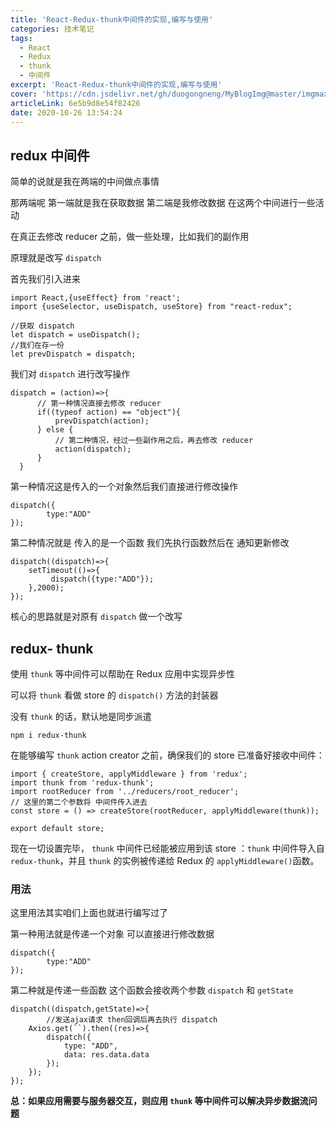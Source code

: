 ```yaml
---
title: 'React-Redux-thunk中间件的实现,编写与使用'
categories: 技术笔记
tags:
  - React
  - Redux
  - thunk
  - 中间件
excerpt: 'React-Redux-thunk中间件的实现,编写与使用'
cover: 'https://cdn.jsdelivr.net/gh/duogongneng/MyBlogImg@master/imgmaxresdefault.png'
articleLink: 6e5b9d8e54f82426
date: 2020-10-26 13:54:24
---
```


## redux 中间件

简单的说就是我在两端的中间做点事情 

那两端呢 第一端就是我在获取数据 第二端是我修改数据 在这两个中间进行一些活动

在真正去修改 reducer 之前，做一些处理，比如我们的副作用

原理就是改写 `dispatch`

首先我们引入进来

```
import React,{useEffect} from 'react';
import {useSelector, useDispatch, useStore} from "react-redux";
```

```
//获取 dispatch
let dispatch = useDispatch();
//我们在存一份
let prevDispatch = dispatch;
```

我们对 `dispatch` 进行改写操作

```
dispatch = (action)=>{
      // 第一种情况直接去修改 reducer
      if((typeof action) == "object"){
          prevDispatch(action);
      } else {
          // 第二种情况，经过一些副作用之后，再去修改 reducer
          action(dispatch);
      }
  }
```

第一种情况这是传入的一个对象然后我们直接进行修改操作

```
dispatch({
		type:"ADD"
});
```

第二种情况就是 传入的是一个函数  我们先执行函数然后在 通知更新修改

```
dispatch((dispatch)=>{
    setTimeout(()=>{
   		 dispatch({type:"ADD"});
    },2000);
});
```

核心的思路就是对原有 `dispatch` 做一个改写 

## redux- thunk

使用 `thunk` 等中间件可以帮助在 Redux 应用中实现异步性

可以将 `thunk` 看做 store 的 `dispatch()` 方法的封装器

没有 `thunk` 的话，默认地是同步派遣

```
npm i redux-thunk
```

在能够编写 `thunk` action creator 之前，确保我们的 store 已准备好接收中间件：

```
import { createStore, applyMiddleware } from 'redux';
import thunk from 'redux-thunk';
import rootReducer from '../reducers/root_reducer';
// 这里的第二个参数将 中间件传入进去
const store = () => createStore(rootReducer, applyMiddleware(thunk));

export default store;
```

现在一切设置完毕， `thunk` 中间件已经能被应用到该 store ：`thunk` 中间件导入自 `redux-thunk`，并且 `thunk` 的实例被传递给 Redux 的 `applyMiddleware()`函数。

### 用法

这里用法其实咱们上面也就进行编写过了

第一种用法就是传递一个对象 可以直接进行修改数据

```
dispatch({
		type:"ADD"
});
```

第二种就是传递一些函数 这个函数会接收两个参数 `dispatch` 和 `getState`

```
dispatch((dispatch,getState)=>{
		//发送ajax请求 then回调后再去执行 dispatch
    Axios.get(``).then((res)=>{
        dispatch({
            type: "ADD",
            data: res.data.data
        });
    });
});
```

**总：如果应用需要与服务器交互，则应用 `thunk` 等中间件可以解决异步数据流问题**

